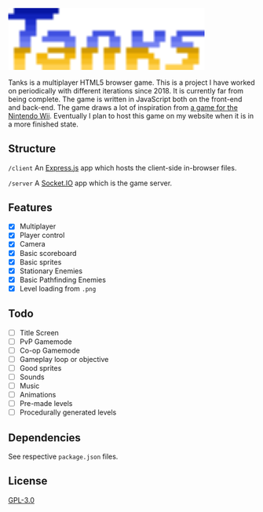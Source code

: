 <img src="./client/res/logo.svg" width="400px">

Tanks is a multiplayer HTML5 browser game. This is a project I have worked on periodically with different iterations since 2018. It is currently far from being complete. The game is written in JavaScript both on the front-end and back-end. The game draws a lot of inspiration from [a game for the Nintendo Wii][tanks]. Eventually I plan to host this game on my website when it is in a more finished state.

## Structure
`/client` An [Express.js][express] app which hosts the client-side in-browser files.

`/server` A [Socket.IO][socketio] app which is the game server.

## Features
- [x] Multiplayer
- [x] Player control
- [x] Camera
- [x] Basic scoreboard
- [x] Basic sprites
- [x] Stationary Enemies
- [x] Basic Pathfinding Enemies
- [x] Level loading from `.png`

## Todo
- [ ] Title Screen
- [ ] PvP Gamemode
- [ ] Co-op Gamemode
- [ ] Gameplay loop or objective
- [ ] Good sprites
- [ ] Sounds
- [ ] Music
- [ ] Animations
- [ ] Pre-made levels
- [ ] Procedurally generated levels 

## Dependencies
See respective `package.json` files.

## License
[GPL-3.0][License]

[express]: https://expressjs.com/
[socketio]: https://socket.io/
[tanks]: https://nintendo.fandom.com/wiki/Tanks!
[license]: https://choosealicense.com/licenses/gpl-3.0/

